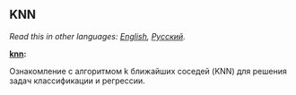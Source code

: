 ## KNN

*Read this in other languages: [English](README.md), [Русский](README.ru.md).*

<b> [knn](./knn.ipynb): </b><br>

Ознакомление с алгоритмом k ближайших соседей (KNN) для решения задач классификации и регрессии.
